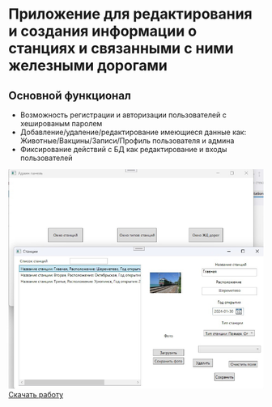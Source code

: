 # Приложение для редактирования и создания информации о станциях и связанными с ними железными дорогами

## Основной функционал
- Возможность регистрации и авторизации пользователей с хешированым паролем
- Добавление/удаление/редактирование имеющиеся данные как: Животные/Вакцины/Записи/Профиль пользователя и админа
- Фиксирование действий с БД как редактирование и входы пользователей

![](https://github.com/TimurTantave/Rails/blob/main/vE8obx8uQzE.jpg?raw=true)
[Скачать работу](https://github.com/TimurTantave/Zoo/raw/main/YP24_log.rar)
